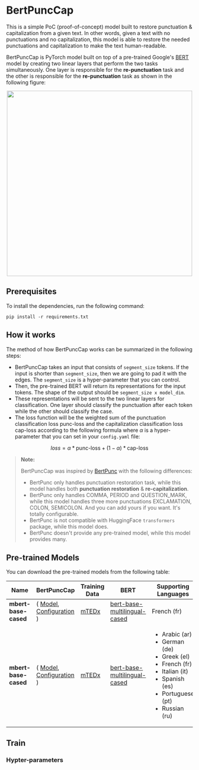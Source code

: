 # BertPuncCap

This is a simple PoC (proof-of-concept) model built to restore punctuation & 
capitalization from a given text. In other words, given a text with no
punctuations and no capitalization, this model is able to restore the needed
punctuations and capitalization to make the text human-readable.

BertPuncCap is PyTorch model built on top of a pre-trained Google's
[BERT](https://arxiv.org/pdf/1810.04805) model by creating two linear layers
that perform the two tasks simultaneously. One layer is responsible for the 
**re-punctuation** task and the other is responsible for the **re-punctuation**
task as shown in the following figure: 


<div align="center">
    <img src="https://i.ibb.co/B6gfKz7/Bert-Punc-Cap.png" width=500px>
</div>


## Prerequisites
To install the dependencies, run the following command:
```
pip install -r requirements.txt
```

## How it works
The method of how BertPuncCap works can be summarized in the following steps:

- BertPuncCap takes an input that consists of `segment_size` tokens. If the
input is shorter than `segment_size`, then we are going to pad it with the
edges. The `segment_size` is a hyper-parameter that you can control.
- Then, the pre-trained BERT will return its representations for the input
tokens. The shape of the output should be `segment_size x model_dim`.
- These representations will be sent to the two linear layers for
classification. One layer should classify the punctuation after each token
while the  other should classify the case.
- The loss function will be the weighted sum of the punctuation classification
loss $\text{punc-loss}$ and the capitalization classification loss 
$\text{cap-loss}$ according to the following formula where $\alpha$ is a 
hyper-parameter that you can set in your `config.yaml` file:
 
$$loss = \alpha * \text{punc-loss} + (1 - \alpha) * \text{cap-loss}$$


> **Note:**
>
> BertPuncCap was inspired by [BertPunc](https://github.com/nkrnrnk/BertPunc)
with the following differences:
> 
> - BertPunc only handles punctuation restoration task, while this model
handles both **punctuation restoration** & **re-capitalization**.
> - BertPunc only handles COMMA, PERIOD and QUESTION_MARK, while this model
handles three more punctuations EXCLAMATION, COLON, SEMICOLON. And you can 
add yours if you want. It's totally configurable. 
> - BertPunc is not compatible with HuggingFace `transformers` package, while 
this model does.
> - BertPunc doesn't provide any pre-trained model, while this model provides
many.


## Pre-trained Models

You can download the pre-trained models from the following table:


<div align="center" class="inline-table">
<table>
    <thead>
        <tr>
            <th>Name</th>
            <th>BertPuncCap</th>
            <th>Training Data</th>
            <th>BERT</th>
            <th>Supporting Languages</th>
        </tr>
    </thead>
    <tr>
        <td><strong>mbert-base-cased</strong></td>
        <td>(
            <a href="https://drive.google.com/file/d/12WFBFswOfzdvW4pXSFtS9TAOPyTmZiGa/view?usp=sharing"> Model</a>, 
            <a href="https://drive.google.com/file/d/1zB_etELwrgzSl-oZiN34607xpdhGohp1/view?usp=sharing"> Configuration</a>
        )</td>
        <td><a href="https://drive.google.com/file/d/1yQZ1Sjb1SOOtjWtfrio92VWTlx00l6-9/view?usp=sharing">mTEDx</a></td>
        <td><a href="https://huggingface.co/bert-base-multilingual-cased">bert-base-multilingual-cased</a></td>
        <td>French (fr)</td>
    </tr>
    <tr>
        <td><strong>mbert-base-cased</strong></td>
        <td>(
            <a href=""> Model</a>, 
            <a href=""> Configuration</a>
        )</td>
        <td><a href="https://drive.google.com/file/d/1yQZ1Sjb1SOOtjWtfrio92VWTlx00l6-9/view?usp=sharing">mTEDx</a></td>
        <td><a href="https://huggingface.co/bert-base-multilingual-cased">bert-base-multilingual-cased</a></td>
        <td>
            <ul>
                <li> Arabic (ar)</li>
                <li> German (de)</li>
                <li> Greek (el)</li>
                <li> French (fr)</li>
                <li> Italian (it)</li>
                <li> Spanish (es)</li>
                <li> Portuguese (pt)</li>
                <li> Russian (ru)</li>
            </ul>
        </td>
    </tr>
</table>
</div>


## Train


### Hypter-parameters

